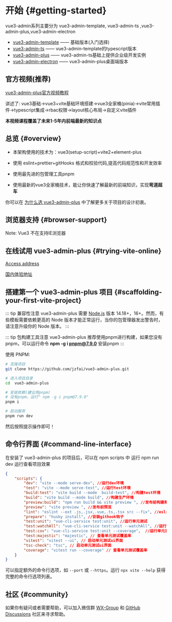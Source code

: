 # 开始 {#getting-started}

vue3-admin系列主要分为 vue3-admin-template, vue3-admin-ts ,vue3-admin-plus,vue3-admin-electron

-  [vue3-admin-template](https://github.com/jzfai/vue3-admin-template.git) ——  基础版本(入门选择)
-  [vue3-admin-ts](https://github.com/jzfai/vue3-admin-ts.git)  ——  vue3-admin-template的typescript版本
-  [vue3-admin-plus](https://github.com/jzfai/vue3-admin-plus.git) ——  vue3-admin-ts基础上提供企业级开发实例
-  [vue3-admin-electron](https://github.com/jzfai/vue3-admin-electron) ——  vue3-admin-plus桌面端版本

## 官方视频(推荐)

[vue3-admin-plus官方视频教程](https://study.163.com/course/courseMain.htm?courseId=1213174818&share=2&shareId=480000002291564)

讲述了: vue3基础->vue3+vite基础环境搭建->vue3全家桶(pinia)->vite常用插件->typescript集成->rbac权限->layout核心布局->自定义vite插件

**本视频课程覆盖了未来1-5年内前端最新的知识点**


## 总览 {#overview}

- 本架构使用的技术为：vue3(setup-script)+vite2+element-plus

- 使用 eslint+prettier+gitHooks 格式和校验代码,提高代码规范性和开发效率

- 使用最先进的包管理工具pnpm

- 使用最新的vue3全家桶技术，能让你快速了解最新的前端知识，实现**弯道超车**


你可以在 [为什么选 vue3-admin-plus](./why) 中了解更多关于项目的设计初衷。

## 浏览器支持 {#browser-support}

Note: Vue3 不在支持IE浏览器

## 在线试用 vue3-admin-plus {#trying-vite-online}

[Access address](https://github.jzfai.top/vue3-admin-plus)

[国内体验地址](https://github.jzfai.top/vue3-admin-plus)


## 搭建第一个 vue3-admin-plus 项目 {#scaffolding-your-first-vite-project}

::: tip 兼容性注意
vue3-admin-plus 需要 [Node.js](https://nodejs.org/en/) 版本 14.18+，16+。然而，有些模板需要依赖更高的 Node 版本才能正常运行，当你的包管理器发出警告时，请注意升级你的 Node 版本。
:::

::: tip 包构建工具注意
vue3-admin-plus 推荐使用pnpm进行构建，如果您没有pnpm，可以运行命令 **npm -g i pnpm@7.9.0** 安装pnpm
:::


使用 PNPM:

```bash
# 克隆项目
git clone https://github.com/jzfai/vue3-admin-plus.git

# 进入项目目录
cd  vue3-admin-plus

# 安装依赖(建议用pnpm)
# 没有pnpm，运行" npm -g i pnpm@7.9.0" 
pnpm i

# 启动服务
pnpm run dev
```
然后按照提示操作即可！



## 命令行界面 {#command-line-interface}

在安装了 vue3-admin-plus 的项目后，可以在 npm scripts 中 运行 npm run dev 运行查看项目效果

<!-- prettier-ignore -->
```json
{
    "scripts": {
        "dev": "vite --mode serve-dev", //运行dev环境
        "test": "vite --mode serve-test", //运行test环境
        "build:test": "vite build --mode  build-test", //构建test环境
        "build": "vite build --mode build", //构建生产环境
        "preview:build": "npm run build && vite preview ", //发布前构建和预览
        "preview": "vite preview ", //发布前预览
        "lint": "eslint --ext .js,.jsx,.vue,.ts,.tsx src --fix", //eslint格式化
        "prepare": "husky install", //安装githook钩子
        "test:unit": "vue-cli-service test:unit", //运行单元测试
        "test:watchAll": "vue-cli-service test:unit --watchAll", //运行单元测试且监听文件修改
        "test:cov": "vue-cli-service test:unit --coverage",  //运行单元测试且生成覆盖率
        "test:majestic": "majestic", // 查看单元测试覆盖率
        "vitest": "vitest --ui", // 启动单元测试ui界面
        "tsc-check": "tsc", // 启动单元测试ui界面
        "coverage": "vitest run --coverage" // 查看单元测试覆盖率
    }
}
```

可以指定额外的命令行选项，如 `--port` 或 `--https`。运行 `npx vite --help` 获得完整的命令行选项列表。


## 社区 {#community}

如果你有疑问或者需要帮助，可以加入微信群 [WX-Group](https://github.jzfai.top/file/images/wx-groud.png) 和 [GitHub Discussions](https://github.com/vitejs/vite/discussions) 社区来寻求帮助。
